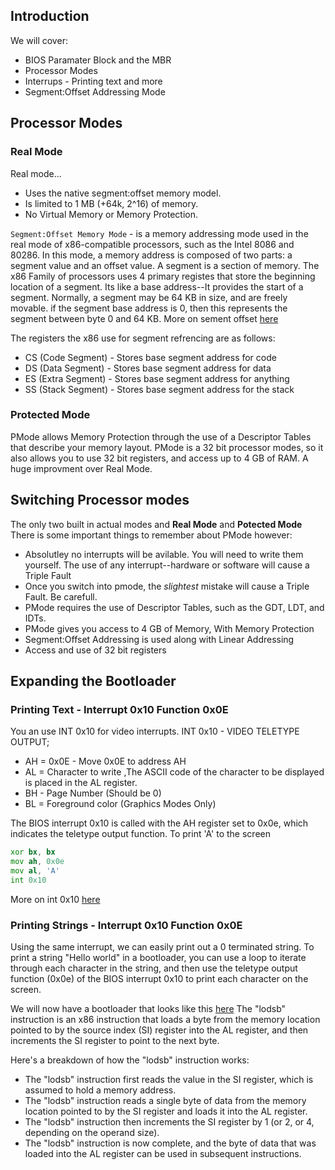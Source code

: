 ## Introduction
We will cover:
  - BIOS Paramater Block and the MBR
  - Processor Modes
  - Interrups - Printing text and more
  - Segment:Offset Addressing Mode
 
## Processor Modes
### Real Mode
Real mode...
  - Uses the native segment:offset memory model.
  - Is limited to 1 MB (+64k, 2^16) of memory.
  - No Virtual Memory or Memory Protection.

`Segment:Offset Memory Mode` - is a memory addressing mode used in the real mode of x86-compatible processors, such as the Intel 8086 and 80286. In this mode, a memory address is composed of two parts: a segment value and an offset value.  A segment is a section of memory.
The x86 Family of processors uses 4 primary registes that store the beginning location of a segment. Its like a base address--It provides the start of a segment. Normally, a segment may be 64 KB in size, and are freely movable. if the segment base address is 0, then this represents the segment between byte 0 and 64 KB. More on sement offset [here](segment_offsets.md)

The registers the x86 use for segment refrencing are as follows:
  - CS (Code Segment) - Stores base segment address for code
  - DS (Data Segment) - Stores base segment address for data
  - ES (Extra Segment) - Stores base segment address for anything
  - SS (Stack Segment) - Stores base segment address for the stack

### Protected Mode
PMode allows Memory Protection through the use of a Descriptor Tables that describe your memory layout. PMode is a 32 bit processor modes, so it also allows you to use 32 bit registers, and access up to 4 GB of RAM. A huge improvment over Real Mode. 

## Switching Processor modes
The only two built in actual modes and **Real Mode** and **Potected Mode**
There is some important things to remember about PMode however:
  - Absolutley no interrupts will be avilable. You will need to write them yourself. The use of any interrupt--hardware or software will cause a Triple Fault
  - Once you switch into pmode, the *slightest* mistake will cause a Triple Fault. Be carefull.
  - PMode requires the use of Descriptor Tables, such as the GDT, LDT, and IDTs.
  - PMode gives you access to 4 GB of Memory, With Memory Protection
  - Segment:Offset Addressing is used along with Linear Addressing
  - Access and use of 32 bit registers
 
## Expanding the Bootloader
### Printing Text - Interrupt 0x10 Function 0x0E
You an use INT 0x10 for video interrupts. INT 0x10 - VIDEO TELETYPE OUTPUT;
- AH = 0x0E - Move 0x0E to address AH
- AL = Character to write ,The ASCII code of the character to be displayed is placed in the AL register.
- BH - Page Number (Should be 0)
- BL = Foreground color (Graphics Modes Only)

The BIOS interrupt 0x10 is called with the AH register set to 0x0e, which indicates the teletype output function.
To print 'A' to the screen
```asm
xor bx, bx
mov ah, 0x0e
mov al, 'A'
int 0x10
```
More on int 0x10 [here](https://en.wikipedia.org/wiki/INT_10H)

### Printing Strings - Interrupt 0x10 Function 0x0E
Using the same interrupt, we can easily print out a 0 terminated string. To print a string "Hello world" in a bootloader, you can use a loop to iterate through each character in the string, and then use the teletype output function (0x0e) of the BIOS interrupt 0x10 to print each character on the screen.

We will now have a bootloader that looks like this [here](NASM_Bootloader/Bootloader_two.asm)
The "lodsb" instruction is an x86 instruction that loads a byte from the memory location pointed to by the source index (SI) register into the AL register, and then increments the SI register to point to the next byte.

Here's a breakdown of how the "lodsb" instruction works:
- The "lodsb" instruction first reads the value in the SI register, which is assumed to hold a memory address.
- The "lodsb" instruction reads a single byte of data from the memory location pointed to by the SI register and loads it into the AL register.
- The "lodsb" instruction then increments the SI register by 1 (or 2, or 4, depending on the operand size).
- The "lodsb" instruction is now complete, and the byte of data that was loaded into the AL register can be used in subsequent instructions.

